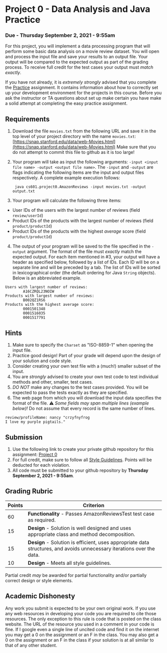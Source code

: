 Project 0 - Data Analysis and Java Practice
===========================================

### Due - Thursday September 2, 2021 - 9:55am

For this project, you will implement a data processing program that will perform some basic data analysis on a movie review dataset. You will open and process the input file and save your results to an output file. Your output will be compared to the expected output as part of the grading process. To receive full credit for the test cases your output must *match exactly*.

If you have not already, it is *extremely strongly* advised that you complete the [Practice](https://github.com/CS601-F21/Practice) assignment. It contains information about how to correctly set up your development environment for the projects in this course. Before you ask the instructor or TA questions about set up make certain you have make a solid attempt at completing the easy practice assignment.

## Requirements

1. Download the file `movies.txt` from the following URL and save it in the top level of your project directory with the name `movies.txt`: [https://snap.stanford.edu/data/web-Movies.html](https://snap.stanford.edu/data/web-Movies.html) Make sure that you do not attempt to commit this file to github as it is too large!
2. Your program will take as input the following arguments: `-input <input file name> -output <output file name>`. The `-input` and `-output` are flags indicating the following items are the input and output files respectively. A complete example execution follows: 

		java cs601.project0.AmazonReviews -input movies.txt -output output.txt

3. Your program will calculate the following three items: 
  - User IDs of the users with the largest number of reviews (field `review/userId`)
  - Product IDs of the products with the largest number of reviews (field `product/productId`)
  - Product IDs of the products with the highest *average* score (field `product/productId`)
4. The output of your program will be saved to the file specified in the `-output` argument. The format of the file must *exactly* match the expected output. For each item mentioned in #3, your output will have a header as specified below, followed by a list of IDs.  Each ID will be on a separate line and will be preceded by a tab. The list of IDs will be sorted in lexicographical order (the default ordering for Java `String` objects). Below is an abbreviated example.

```
Users with largest number of reviews:
        A16CZRQL23NOIW
Products with largest number of reviews:
        B002QZ1RS6
Products with the highest average score:
        0001501348
        0001516035
        0001517791        
```
   

## Hints

1. Make sure to specify the `Charset` as "ISO-8859-1" when opening the input file.
2. Practice good design! Part of your grade will depend upon the design of your solution and code style. 
3. Consider creating your own test file with a (much!) smaller subset of the input. 
4. You are *strongly* advised to create your own test code to test individual methods and other, smaller, test cases.
5. *DO NOT* make any changes to the test cases provided. You will be expected to pass the tests exactly as they are specified.
6. The web page from which you will download the input data specifies the format of the file. :warning: *Some fields may span multiple lines (example below)!* Do not assume that every record is the same number of lines.

```
review/profileName: nancy "crzyfnyfrog
I love my purple pigtails."
```

## Submission

1. Use the following link to create your private github repository for this assignment: [Project 0](https://classroom.github.com/a/sdACKbfQ)
2. For full credit, make sure to follow all [Style Guidelines](https://github.com/CS601-F21/notes/blob/main/admin/style.md). Points will be deducted for each violation.
3. All code must be submitted to your github repository by **Thursday September 2, 2021 - 9:55am**.


## Grading Rubric

| Points | Criterion |
| ------ | -------- |  
| 60 | **Functionality** - Passes AmazonReviewsTest test case as required. |  
| 15 | **Design** - Solution is well designed and uses appropriate class and method decomposition. |  
| 15 | **Design** - Solution is efficient, uses appropriate data structures, and avoids unnecessary iterations over the data. |  
| 10 | **Design** - Meets all style guidelines. |  

Partial credit *may* be awarded for partial functionality and/or partially correct design or style elements.

## Academic Dishonesty

Any work you submit is expected to be your own original work. If you use any web resources in developing your code you are required to cite those resources. The only exception to this rule is code that is posted on the class website. The URL of the resource you used in a comment in your code is fine. If I google even a single line of uncited code and find it on the internet you may get a 0 on the assignment or an F in the class. You may also get a 0 on the assignment or an F in the class if your solution is at all similar to that of any other student.

